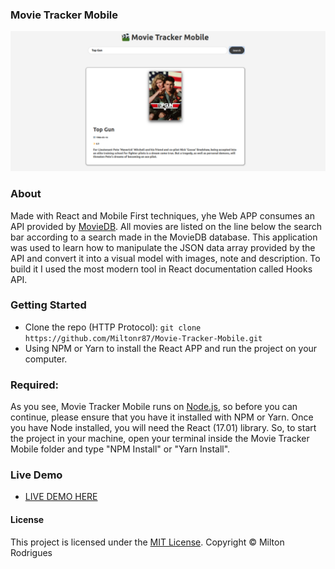 ### Movie Tracker Mobile

![Screen Shot](https://github.com/Miltonr87/Movie-Tracker-Mobile/blob/main/movieretracker.png)

### About

Made with React and Mobile First techniques, yhe Web APP consumes an API provided by [MovieDB](https://www.themoviedb.org/). All movies are listed on the line below the search bar according to a search made in the MovieDB database. This application was used to learn how to manipulate the JSON data array provided by the API and convert it into a visual model with images, note and description. To build it I used the most modern tool in React documentation called Hooks API. 

### Getting Started

- Clone the repo (HTTP Protocol): ```git clone https://github.com/Miltonr87/Movie-Tracker-Mobile.git```
- Using NPM or Yarn to install the React APP and run the project on your computer. 

### Required:

As you see, Movie Tracker Mobile runs on [Node.js](https://nodejs.org/), so before you can continue, please ensure that you have it installed with NPM or Yarn. Once you have Node installed, you will need the React (17.01) library. So, to start the project in your machine, open your terminal inside the Movie Tracker Mobile folder and type "NPM Install" or "Yarn Install".

### Live Demo 

- [LIVE DEMO HERE](https://movie-tracker-mobile.vercel.app)

#### License

This project is licensed under the [MIT License](https://magno.mit-license.org/2018). Copyright © Milton Rodrigues
